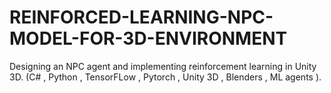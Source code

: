 # REINFORCED-LEARNING-NPC-MODEL-FOR-3D-ENVIRONMENT
Designing an NPC agent and implementing reinforcement learning in Unity 3D. (C# , Python , TensorFLow , Pytorch , Unity 3D , Blenders , ML agents ).
